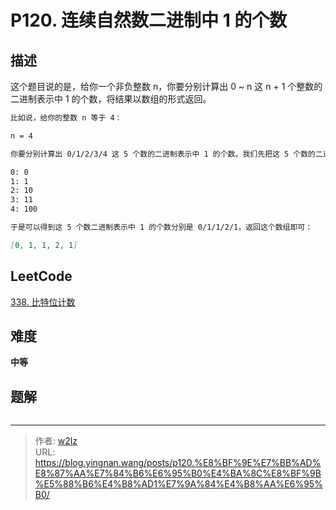 # P120. 连续自然数二进制中 1 的个数


<!--more-->

## 描述

这个题目说的是，给你一个非负整数 n，你要分别计算出 0 ~ n 这 n + 1 个整数的二进制表示中 1 的个数，将结果以数组的形式返回。

```markdown
比如说，给你的整数 n 等于 4：

n = 4

你要分别计算出 0/1/2/3/4 这 5 个数的二进制表示中 1 的个数。我们先把这 5 个数的二进制表示写出来：

0: 0
1: 1
2: 10
3: 11
4: 100

于是可以得到这 5 个数二进制表示中 1 的个数分别是 0/1/1/2/1，返回这个数组即可：

[0, 1, 1, 2, 1]
```

## LeetCode

[338. 比特位计数](https://leetcode.cn/problems/counting-bits/description/)

## 难度

**中等**

## 题解

```java

```


---

> 作者: [w2lz](https://github.com/w2lz)  
> URL: https://blog.yingnan.wang/posts/p120.%E8%BF%9E%E7%BB%AD%E8%87%AA%E7%84%B6%E6%95%B0%E4%BA%8C%E8%BF%9B%E5%88%B6%E4%B8%AD1%E7%9A%84%E4%B8%AA%E6%95%B0/  

